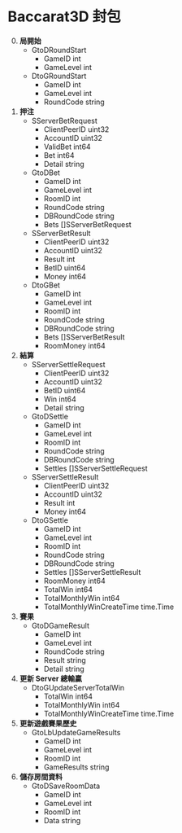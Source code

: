 Baccarat3D 封包
=========================
0. **局開始**
	- GtoDRoundStart
		- GameID    int
		- GameLevel int
	- DtoGRoundStart
		- GameID    int
		- GameLevel int
		- RoundCode string
0. **押注**
	- SServerBetRequest
		- ClientPeerID uint32
		- AccountID    uint32
		- ValidBet     int64
		- Bet          int64
		- Detail       string
	- GtoDBet
		- GameID      int
		- GameLevel   int
		- RoomID      int
		- RoundCode   string
		- DBRoundCode string
		- Bets        []SServerBetRequest
	- SServerBetResult
		- ClientPeerID uint32
		- AccountID    uint32
		- Result       int
		- BetID        uint64
		- Money        int64
	- DtoGBet
		- GameID      int
		- GameLevel   int
		- RoomID      int
		- RoundCode   string
		- DBRoundCode string
		- Bets        []SServerBetResult
		- RoomMoney   int64
0. **結算**
	- SServerSettleRequest
		- ClientPeerID uint32
		- AccountID    uint32
		- BetID        uint64
		- Win          int64
		- Detail       string
	- GtoDSettle
		- GameID      int
		- GameLevel   int
		- RoomID      int
		- RoundCode   string
		- DBRoundCode string
		- Settles     []SServerSettleRequest
	- SServerSettleResult
		- ClientPeerID uint32
		- AccountID    uint32
		- Result       int
		- Money        int64
	- DtoGSettle
		- GameID                    int
		- GameLevel                 int
		- RoomID                    int
		- RoundCode                 string
		- DBRoundCode               string
		- Settles                   []SServerSettleResult
		- RoomMoney                 int64
		- TotalWin                  int64
		- TotalMonthlyWin           int64
		- TotalMonthlyWinCreateTime time.Time
0. **賽果**
	- GtoDGameResult
		- GameID    int
		- GameLevel int
		- RoundCode string
		- Result    string
		- Detail    string
0. **更新 Server 總輸贏**
	- DtoGUpdateServerTotalWin
		- TotalWin                  int64
		- TotalMonthlyWin           int64
		- TotalMonthlyWinCreateTime time.Time
0. **更新遊戲賽果歷史**
	- GtoLbUpdateGameResults
		- GameID      int
		- GameLevel   int
		- RoomID      int
		- GameResults string
0. **儲存房間資料**
	- GtoDSaveRoomData
		- GameID    int
		- GameLevel int
		- RoomID    int
		- Data      string